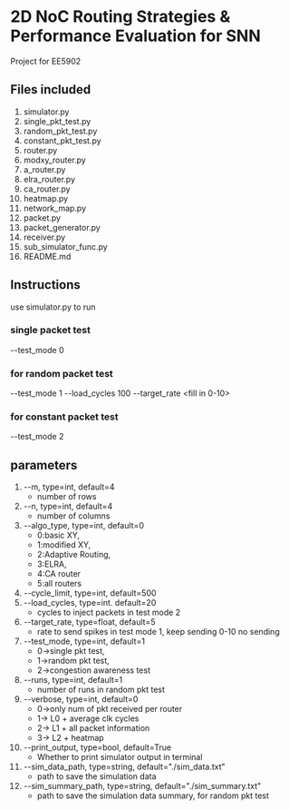 # 2D NoC Routing Strategies & Performance Evaluation for SNN
Project for EE5902

## Files included
1. simulator.py
2. single_pkt_test.py
3. random_pkt_test.py
4. constant_pkt_test.py
5. router.py
6. modxy_router.py
7. a_router.py
8. elra_router.py
9. ca_router.py
10. heatmap.py
11. network_map.py
12. packet.py
13. packet_generator.py
14. receiver.py
15. sub_simulator_func.py
16. README.md

## Instructions
use simulator.py to run

### single packet test
--test_mode 0

### for random packet test
--test_mode 1 --load_cycles 100 --target_rate <fill in 0-10>

### for constant packet test
--test_mode 2


## parameters
1. --m, type=int, default=4
    - number of rows
2. --n, type=int, default=4
    - number of columns
3. --algo_type, type=int, default=0
    - 0:basic XY,
    - 1:modified XY,
    - 2:Adaptive Routing,
    - 3:ELRA,
    - 4:CA router
    - 5:all routers
4. --cycle_limit, type=int, default=500
5. --load_cycles, type=int. default=20
    - cycles to inject packets in test mode 2
6. --target_rate, type=float, default=5
    - rate to send spikes in test mode 1, keep sending 0-10 no sending
7. --test_mode, type=int, default=1
    - 0->single pkt test,
    - 1->random pkt test,
    - 2->congestion awareness test
8. --runs, type=int, default=1
    - number of runs in random pkt test
9. --verbose, type=int, default=0
    - 0->only num of pkt received per router
    - 1-> L0 + average clk cycles
    - 2-> L1 + all packet information
    - 3-> L2 + heatmap
10. --print_output, type=bool, default=True 
    - Whether to print simulator output in terminal
11. --sim_data_path, type=string, default="./sim_data.txt"
    - path to save the simulation data
12. --sim_summary_path, type=string, default="./sim_summary.txt"
    - path to save the simulation data summary, for random pkt test